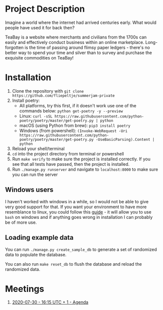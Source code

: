 # Project Description
Imagine a world where the internet had arrived centuries early. What would people have used it for back then? 

TeaBay is a website where merchants and civilians from the 1700s can easily and effectively conduct business within an online marketplace. Long-forgotten is the time of passing around flimsy paper ledgers - there's no better way to spend your time and silver than to survey and purchase the exquisite commodities on TeaBay!

# Installation

1. Clone the repository with `git clone https://github.com/fliepeltje/summerjam-private`
2. Install poetry:
   - All platforms, try this first, if it doesn't work use one of the commands below: `python get-poetry -y --preview`
   - Linux: `curl -sSL https://raw.githubusercontent.com/python-poetry/poetry/master/get-poetry.py | python`
   - macOS (using Python from brew): `pip3 install poetry`
   - Windows (from powershell): `(Invoke-WebRequest -Uri https://raw.githubusercontent.com/python-poetry/poetry/master/get-poetry.py -UseBasicParsing).Content | python`
3. Reload your shell/terminal
4. `cd` into the project directory from terminal or powershell
5. Run `make verify` to make sure the project is installed correctly. If you see that all tests have passed, then the project is installed.
6. Run `./manage.py runserver` and navigate to `localhost:8000` to make sure you can run the server

## Windows users
I haven't worked with windows in a while, so I would not be able to give very good support for that. If you want your environment to have more resemblance to linux, you could follow this [guide](https://www.laptopmag.com/articles/use-bash-shell-windows-10) - it will allow you to use `bash` on windows and if anything goes wrong in installation I can probably be of more use.

## Loading example data
You can run `./manage.py create_sample_db` to generate a set of randomized data to populate the database. 

You can also run `make reset_db` to flush the database and reload the randomized data.

# Meetings
1. [2020-07-30 - 16:15 UTC + 1 - Agenda](meetings/2020_07_30.md) 